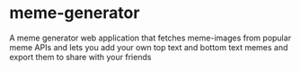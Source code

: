 # meme-generator
A meme generator web application that fetches meme-images from popular meme APIs and lets you add your own top text and bottom text memes and export them to share with your friends
